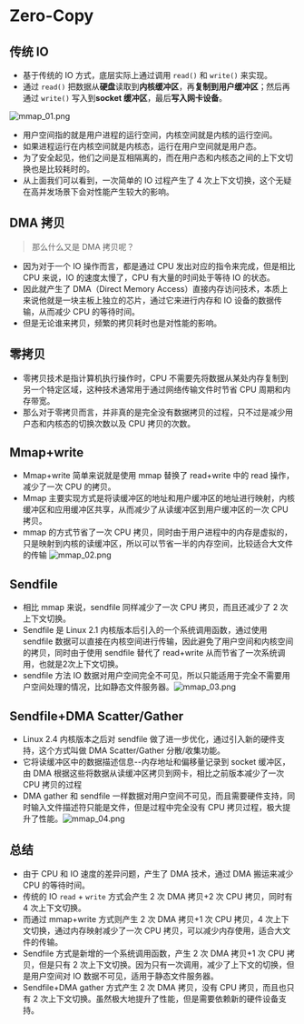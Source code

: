 # Zero-Copy

## 传统 IO

- 基于传统的 IO 方式，底层实际上通过调用 `read()` 和 `write()` 来实现。
- 通过 `read()` 把数据从**硬盘**读取到**内核缓冲区**，再**复制到用户缓冲区**；然后再通过 `write()` 写入到**socket 缓冲区**，最后**写入网卡设备**。

![mmap_01.png](https://fynotefile.oss-cn-zhangjiakou.aliyuncs.com/fynote/908/1630722045000/b461f4a1866643b4b95624e3d2b85715.png)

- 用户空间指的就是用户进程的运行空间，内核空间就是内核的运行空间。
- 如果进程运行在内核空间就是内核态，运行在用户空间就是用户态。
- 为了安全起见，他们之间是互相隔离的，而在用户态和内核态之间的上下文切换也是比较耗时的。
- 从上面我们可以看到，一次简单的 IO 过程产生了 4 次上下文切换，这个无疑在高并发场景下会对性能产生较大的影响。

## DMA 拷贝

> 那么什么又是 DMA 拷贝呢？

- 因为对于一个 IO 操作而言，都是通过 CPU 发出对应的指令来完成，但是相比 CPU 来说，IO 的速度太慢了，CPU 有大量的时间处于等待 IO 的状态。
- 因此就产生了 DMA（Direct Memory Access）直接内存访问技术，本质上来说他就是一块主板上独立的芯片，通过它来进行内存和 IO 设备的数据传输，从而减少 CPU 的等待时间。
- 但是无论谁来拷贝，频繁的拷贝耗时也是对性能的影响。

## 零拷贝

- 零拷贝技术是指计算机执行操作时，CPU 不需要先将数据从某处内存复制到另一个特定区域，这种技术通常用于通过网络传输文件时节省 CPU 周期和内存带宽。
- 那么对于零拷贝而言，并非真的是完全没有数据拷贝的过程，只不过是减少用户态和内核态的切换次数以及 CPU 拷贝的次数。

## Mmap+write

- Mmap+write 简单来说就是使用 mmap 替换了 read+write 中的 read 操作，减少了一次 CPU 的拷贝。
- Mmap 主要实现方式是将读缓冲区的地址和用户缓冲区的地址进行映射，内核缓冲区和应用缓冲区共享，从而减少了从读缓冲区到用户缓冲区的一次 CPU 拷贝。
- mmap 的方式节省了一次 CPU 拷贝，同时由于用户进程中的内存是虚拟的，只是映射到内核的读缓冲区，所以可以节省一半的内存空间，比较适合大文件的传输 ![mmap_02.png](https://fynotefile.oss-cn-zhangjiakou.aliyuncs.com/fynote/908/1630722045000/d303ba82fa4443b6b66989566820bf74.png)

## Sendfile

- 相比 mmap 来说，sendfile 同样减少了一次 CPU 拷贝，而且还减少了 2 次上下文切换。
- Sendfile 是 Linux 2.1 内核版本后引入的一个系统调用函数，通过使用 sendfile 数据可以直接在内核空间进行传输，因此避免了用户空间和内核空间的拷贝，同时由于使用 sendfile 替代了 read+write 从而节省了一次系统调用，也就是2次上下文切换。
- sendfile 方法 IO 数据对用户空间完全不可见，所以只能适用于完全不需要用户空间处理的情况，比如静态文件服务器。![mmap_03.png](https://fynotefile.oss-cn-zhangjiakou.aliyuncs.com/fynote/908/1630722045000/0b1825a42e9b42958f628ed172fb3bb4.png)

## Sendfile+DMA Scatter/Gather

- Linux 2.4 内核版本之后对 sendfile 做了进一步优化，通过引入新的硬件支持，这个方式叫做 DMA Scatter/Gather 分散/收集功能。
- 它将读缓冲区中的数据描述信息--内存地址和偏移量记录到 socket 缓冲区，由 DMA 根据这些将数据从读缓冲区拷贝到网卡，相比之前版本减少了一次 CPU 拷贝的过程
- DMA gather 和 sendfile 一样数据对用户空间不可见，而且需要硬件支持，同时输入文件描述符只能是文件，但是过程中完全没有 CPU 拷贝过程，极大提升了性能。![mmap_04.png](https://fynotefile.oss-cn-zhangjiakou.aliyuncs.com/fynote/908/1630722045000/685cb43d658746f993c0c03ace042773.png)

## 总结

- 由于 CPU 和 IO 速度的差异问题，产生了 DMA 技术，通过 DMA 搬运来减少 CPU 的等待时间。
- 传统的 IO `read` + `write` 方式会产生 2 次 DMA 拷贝+2 次 CPU 拷贝，同时有 4 次上下文切换。
- 而通过 mmap+write 方式则产生 2 次 DMA 拷贝+1 次 CPU 拷贝，4 次上下文切换，通过内存映射减少了一次 CPU 拷贝，可以减少内存使用，适合大文件的传输。
- Sendfile 方式是新增的一个系统调用函数，产生 2 次 DMA 拷贝+1 次 CPU 拷贝，但是只有 2 次上下文切换。因为只有一次调用，减少了上下文的切换，但是用户空间对 IO 数据不可见，适用于静态文件服务器。
- Sendfile+DMA gather 方式产生 2 次 DMA 拷贝，没有 CPU 拷贝，而且也只有 2 次上下文切换。虽然极大地提升了性能，但是需要依赖新的硬件设备支持。
